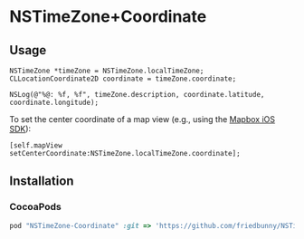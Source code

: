 # NSTimeZone+Coordinate

## Usage

```objc
NSTimeZone *timeZone = NSTimeZone.localTimeZone;
CLLocationCoordinate2D coordinate = timeZone.coordinate;

NSLog(@"%@: %f, %f", timeZone.description, coordinate.latitude, coordinate.longitude);
```

To set the center coordinate of a map view (e.g., using the [Mapbox iOS SDK](https://www.mapbox.com/ios-sdk/)):
```
[self.mapView setCenterCoordinate:NSTimeZone.localTimeZone.coordinate];
```

## Installation

### CocoaPods

```ruby
pod "NSTimeZone-Coordinate" :git => 'https://github.com/friedbunny/NSTimeZone-Coordinate.git', :tag => '1.0.0'
```
